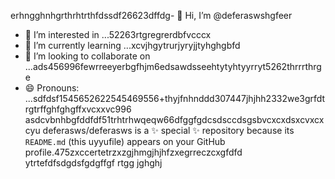 erhngghnhgrthrhtrthfdssdf26623dffdg- 👋 Hi, I’m @deferaswshgfeer
- 👀 I’m interested in ...52263rtgregrerdbfvcccx
- 🌱 I’m currently learning ...xcvjhgytrurjyryjjtyhghgbfd
- 💞️ I’m looking to collaborate on ...ads456996fewrreeyerbgfhjm6edsawdsseehtytyhtyyrryt5262thrrrthrge
- 😄 Pronouns: ...sdfdsf1545652622545469556+thyjfnhnddd307447jhjhh2332we3grfdtrgtrffghfghgffxvcxxvc996
asdcvbnhbgfddfdf51trhtrhwqeqw66dfggfgdcsdsccdsgsbvcxcxdsxcvxcxcyu
deferasws/deferasws is a ✨ special ✨ repository because its `README.md` (this uyyufile) appears on your GitHub profile.475zxccertetrzxzgjhmgjhjhfzxegrreczcxgfdfd
ytrtefdfsdgdsfgdgffgf
rtgg
jghghj
